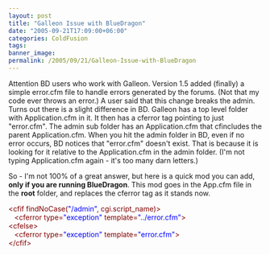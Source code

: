 ```yaml
---
layout: post
title: "Galleon Issue with BlueDragon"
date: "2005-09-21T17:09:00+06:00"
categories: ColdFusion 
tags: 
banner_image: 
permalink: /2005/09/21/Galleon-Issue-with-BlueDragon
---
```


Attention BD users who work with Galleon. Version 1.5 added (finally) a simple error.cfm file to handle errors generated by the forums. (Not that my code ever throws an error.) A user said that this change breaks the admin. Turns out there is a slight difference in BD. Galleon has a top level folder with Application.cfm in it. It then has a cferror tag pointing to just "error.cfm". The admin sub folder has an Application.cfm that cfincludes the parent Application.cfm. When you hit the admin folder in BD, even if no error occurs, BD notices that "error.cfm" doesn't exist. That is because it is looking for it relative to the Application.cfm in the admin folder. (I'm not typing Application.cfm again - it's too many darn letters.)

So - I'm not 100% of a great answer, but here is a quick mod you can add, <b>only if you are running BlueDragon</b>. This mod goes in the App.cfm file in the <b>root</b> folder, and replaces the cferror tag as it stands now.

<div class="code"><FONT COLOR=MAROON>&lt;cfif findNoCase(<FONT COLOR=BLUE>"/admin"</FONT>, cgi.script_name)&gt;</FONT><br>
&nbsp;&nbsp;&nbsp;<FONT COLOR=MAROON>&lt;cferror type=<FONT COLOR=BLUE>"exception"</FONT> template=<FONT COLOR=BLUE>"../error.cfm"</FONT>&gt;</FONT><br>
<FONT COLOR=MAROON>&lt;cfelse&gt;</FONT><br>
&nbsp;&nbsp;&nbsp;<FONT COLOR=MAROON>&lt;cferror type=<FONT COLOR=BLUE>"exception"</FONT> template=<FONT COLOR=BLUE>"error.cfm"</FONT>&gt;</FONT><br>
<FONT COLOR=MAROON>&lt;/cfif&gt;</FONT></div>